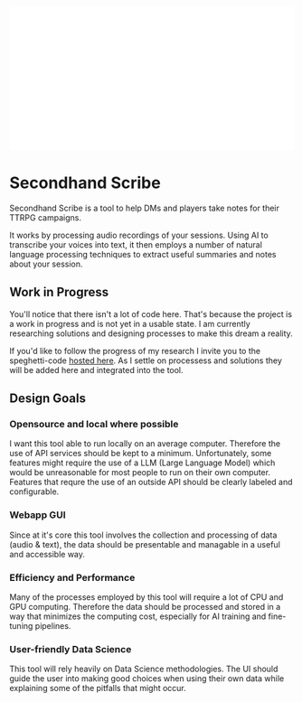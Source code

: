 ![Spellcard](spellcard.svg)
# Secondhand Scribe

Secondhand Scribe is a tool to help DMs and players take notes for their TTRPG campaigns.

It works by processing audio recordings of your sessions. Using AI to transcribe your voices into text, it then employs a number of natural language processing techniques to extract useful summaries and notes about your session.


## Work in Progress
You'll notice that there isn't a lot of code here.  That's because the project is a work in progress and is not yet in a usable state.  I am currently researching solutions and designing processes to make this dream a reality.

If you'd like to follow the progress of my research I invite you to the speghetti-code [hosted here](https://github.com/MrEnigmamgine/Audacle).  As I settle on processess and solutions they will be added here and integrated into the tool.


## Design Goals
### Opensource and local where possible
I want this tool able to run locally on an average computer.  Therefore the use of API services should be kept to a minimum.  Unfortunately, some features might require the use of a LLM (Large Language Model) which would be unreasonable for most people to run on their own computer.  Features that requre the use of an outside API should be clearly labeled and configurable.

### Webapp GUI
Since at it's core this tool involves the collection and processing of data (audio & text), the data should be presentable and managable in a useful and accessible way.

### Efficiency and Performance
Many of the processes employed by this tool will require a lot of CPU and GPU computing.  Therefore the data should be processed and stored in a way that minimizes the computing cost, especially for AI training and fine-tuning pipelines.

### User-friendly Data Science
This tool will rely heavily on Data Science methodologies.  The UI should guide the user into making good choices when using their own data while explaining some of the pitfalls that might occur.